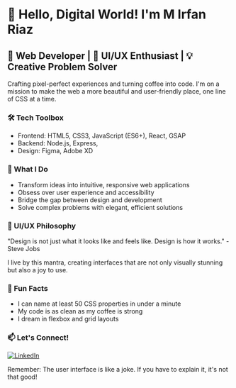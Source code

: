 # 👋 Hello, Digital World! I'm M Irfan Riaz

## 🚀 Web Developer | 🎨 UI/UX Enthusiast | 💡 Creative Problem Solver

Crafting pixel-perfect experiences and turning coffee into code. I'm on a mission to make the web a more beautiful and user-friendly place, one line of CSS at a time.

### 🛠️ Tech Toolbox
- Frontend: HTML5, CSS3, JavaScript (ES6+), React, GSAP 
- Backend: Node.js, Express, 
- Design: Figma, Adobe XD

### 🌟 What I Do
- Transform ideas into intuitive, responsive web applications
- Obsess over user experience and accessibility
- Bridge the gap between design and development
- Solve complex problems with elegant, efficient solutions

### 🎨 UI/UX Philosophy
"Design is not just what it looks like and feels like. Design is how it works." - Steve Jobs

I live by this mantra, creating interfaces that are not only visually stunning but also a joy to use.

### 🌈 Fun Facts
- I can name at least 50 CSS properties in under a minute
- My code is as clean as my coffee is strong
- I dream in flexbox and grid layouts

### 📫 Let's Connect!

[![LinkedIn](https://raw.githubusercontent.com/rahuldkjain/github-profile-readme-generator/master/src/images/icons/Social/linked-in-alt.svg)](https://www.linkedin.com/in/muhammad-irfan-riaz786)


Remember: The user interface is like a joke. If you have to explain it, it's not that good!
<!---
M-Irfan-Riaz0/M-Irfan-Riaz0 is a ✨ special ✨ repository because its `README.md` (this file) appears on your GitHub profile.
You can click the Preview link to take a look at your changes.
--->
